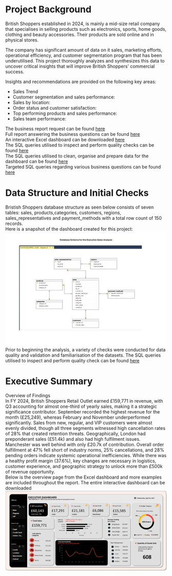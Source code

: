 # Project Background
British Shoppers established in 2024, is mainly a mid-size retail company that specialises in selling products such as electronics, sports, home goods, clothing and beauty accessories. Their products are sold online and in physical stores. 

The company has significant amount of data on it sales, marketing efforts, operational efficiency, and customer segmentation program that has been underutilised. This project thoroughly analyzes and synthesizes
this data to uncover critical insights that will improve British Shoppers' commercial success. 

Insights and recommendations are provided on the following key areas:
- Sales Trend
- Customer segmentation and sales performance:
- Sales by location:
- Order status and customer satisfaction:
- Top performing products and sales performance:
- Sales team performance:

The business report request can be found [here](https://github.com/OtKwesi/SalesAnalytics_BritainShoppers/blob/b58922b3fc808c211e38333b5bcdf1ce14fd0b62/Business%20Report%20Request.pdf)  
Full report answering the business questions can be found [here](https://github.com/OtKwesi/SalesAnalytics_BritainShoppers/blob/5a5a407c9a9db5439f9d96b0217488a72a55f23d/Final%20_Sales%20_Report.pdf)  
An interactive Excel dashboard can be downloaded [here](https://github.com/OtKwesi/SalesAnalytics_BritainShoppers/blob/2479ff793efda6ba97eef6637eaa754a36833a65/Sales_Dashboard.xlsx)  
The SQL queries utilised to inspect and perform quality checks can be found [here](https://github.com/OtKwesi/SalesAnalytics_BritainShoppers/blob/48a71fcac7b70b1c54e678200be5c85f16934bd1/SQL_Data_Inspection_and_Validation_Checks.pdf)  
The SQL queries utilised to clean, organise and prepare data for the dashboard can be found [here](https://github.com/OtKwesi/SalesAnalytics_BritainShoppers/blob/496dfd06733417c31896a589de1dc1203e30cbec/SQL_Data_Cleaning.pdf)  
Targeted SQL queries regarding various business questions can be found [here](https://github.com/OtKwesi/SalesAnalytics_BritainShoppers/blob/4927e29b299aa9b64df5e7c7f236f7ed53851da2/SQL_Business_Analysis_Queries.pdf)  


# Data Structure and Initial Checks
Bristish Shoppers database structure as seen below consists of seven tables: sales, products,categories, customers, regions, sales_representatives and payment_methods with a total row count of 150 records.  
Here is a snapshot of the dashboard created for this project:
![Dashboard Preview](https://github.com/OtKwesi/SalesAnalytics_BritainShoppers/blob/main/SQL_Database_Schema_page.jpg?raw=true)
Prior to beginning the analysis, a variety of checks were conducted for data quality and validation and familiarisation of the datasets. The SQL queries
utilised to inspect and perform quality check can be found [here](https://github.com/OtKwesi/SalesAnalytics_BritainShoppers/blob/748acc61a4378564ef3fe4583bc10460aa08c288/SQL_Data_Inspection_and_Validation_Checks.pdf)

# Executive Summary  
Overview of Findings  
In FY 2024, British Shoppers Retail Outlet earned £159,771 in revenue, with Q3 accounting for almost one-third of yearly sales, making it a strategic significance
contributor. September recorded the highest revenue for the month (£25,249), whereas February and November underperformed significantly. Sales from new, regular, 
and VIP customers were almost evenly divided, though all three segments witnessed high cancellation rates of 28% that created retention threats. Geographically, 
London had preponderant sales (£51.4k) and also had high fulfilment issues. Manchester was well behind with only £20.7k of contribution. Overall order fulfillment 
at 47% fell short of industry norms, 25% cancellations, and 28% pending orders indicate systemic operational inefficiencies. While there was a healthy profit 
margin (37.6%), key changes are necessary in logistics, customer experience, and geographic strategy to unlock more than £500k of revenue opportunity.  
Below is the overview page from the Excel dashboard and more examples are included throughout the report. The entire interactive dashboard can be downloaded
![Dashboard Preview](https://github.com/OtKwesi/SalesAnalytics_BritainShoppers/blob/fd1352a12387adeba4f4b8e209a6eb813168307c/Dashboard.png)




